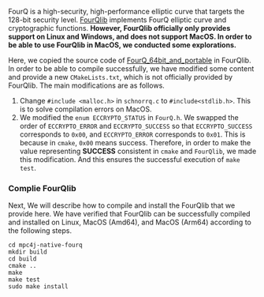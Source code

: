 <!--
 * @Description: 
 * @Author: Qixian Zhou
 * @Date: 2023-03-30 22:20:29
-->


FourQ is a high-security, high-performance elliptic curve that targets the 128-bit security level. [FourQlib](https://github.com/microsoft/FourQlib) implements FourQ elliptic curve and cryptographic functions. **However, FourQlib officially only provides support on Linux and Windows, and does not support MacOS. In order to be able to use FourQlib in MacOS, we conducted some explorations.** 

Here, we copied the source code of [FourQ_64bit_and_portable](https://github.com/microsoft/FourQlib/tree/master/FourQ_64bit_and_portable) in FourQlib. In order to be able to compile successfully, we have modified some content and provide a new `CMakeLists.txt`, which is not officially provided by FourQlib.  The main modifications are as follows.
1. Change `#include <malloc.h>` in `schnorrq.c` to `#include<stdlib.h>`. This is to solve compilation errors on MacOS.
2. We modified the `enum ECCRYPTO_STATUS` in `FourQ.h`. We swapped the order of `ECCRYPTO_ERROR` and `ECCRYPTO_SUCCESS` so that `ECCRYPTO_SUCCESS` corresponds to `0x00`, and `ECCRYPTO_ERROR` corresponds to `0x01`. This is because in `cmake`, `0x00` means success. 
Therefore, in order to make the value representing **SUCCESS** consistent in `cmake` and `FourQlib`, we made this modification. And this ensures the successful execution of `make test`.


### Complie FourQlib

Next, We will describe how to compile and install the FourQlib that we provide here.
We have verified that FourQlib can be successfully compiled and installed on Linux, MacOS (Amd64), and MacOS (Arm64) according to the following steps.


```
cd mpc4j-native-fourq
mkdir build
cd build
cmake .. 
make 
make test
sudo make install
```